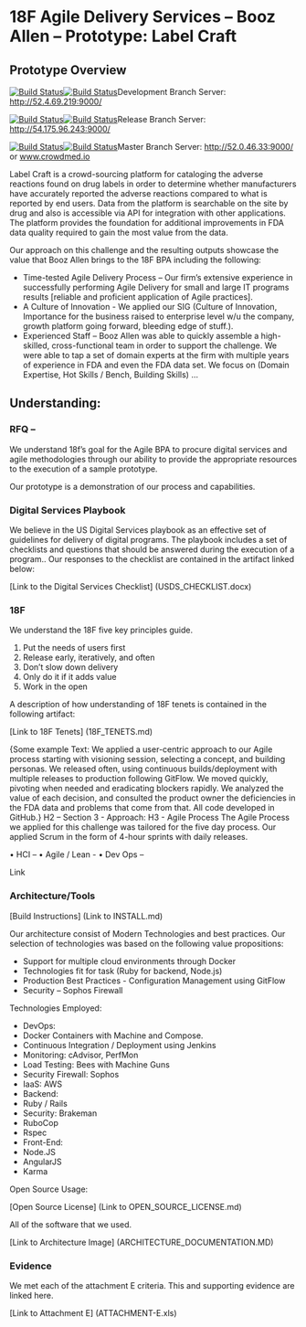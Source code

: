 # 18F Agile Delivery Services – Booz Allen – Prototype: Label Craft

## Prototype Overview

[![Build Status](http://52.0.92.86:8080/buildStatus/icon?job=Development_FrontEnd_Builder)](http://52.0.92.86:8080/view/Development/job/Development_FrontEnd_Builder/)[![Build Status](http://52.0.92.86:8080/buildStatus/icon?job=Development_API_Builder)](http://52.0.92.86:8080/view/Development/job/Development_API_Builder/)Development Branch Server: http://52.4.69.219:9000/

[![Build Status](http://52.0.92.86:8080/buildStatus/icon?job=Release_FrontEnd_Builder)](http://52.0.92.86:8080/view/Release/job/Release_FrontEnd_Builder/)[![Build Status](http://52.0.92.86:8080/buildStatus/icon?job=Release_API_Builder)](http://52.0.92.86:8080/view/Release/job/Release_API_Builder/)Release Branch Server: http://54.175.96.243:9000/

[![Build Status](http://52.0.92.86:8080/buildStatus/icon?job=Master_FrontEnd_Builder)](http://52.0.92.86:8080/view/Master/job/Master_FrontEnd_Builder/)[![Build Status](http://52.0.92.86:8080/buildStatus/icon?job=Master_API_Builder)](http://52.0.92.86:8080/view/Master/job/Master_API_Builder/)Master Branch Server: http://52.0.46.33:9000/ or www.crowdmed.io

Label Craft is a crowd-sourcing platform for cataloging the adverse reactions found on drug labels in order to determine whether manufacturers have accurately reported the adverse reactions compared to what is reported by end users.  Data from the platform is searchable on the site by drug and also is accessible via API for integration with other applications.   The platform provides the foundation for additional improvements in FDA data quality required to gain the most value from the data.

Our approach on this challenge and the resulting outputs showcase the value that Booz Allen brings to the 18F BPA including the following:

*	Time-tested Agile Delivery Process – Our firm’s extensive experience in successfully performing Agile Delivery for small and large IT programs results [reliable and proficient application of Agile practices].
*	A Culture of Innovation - We applied our SIG (Culture of Innovation, Importance for the business raised to enterprise level w/u the company, growth platform going forward, bleeding edge of stuff.).
*	Experienced Staff – Booz Allen was able to quickly assemble a high-skilled, cross-functional team in order to support the challenge.  We were able to tap a set of domain experts at the firm with multiple years of experience in FDA and even the FDA data set.   We focus on (Domain Expertise, Hot Skills / Bench, Building Skills) …

## Understanding:

### RFQ –
We understand 18f’s goal for the Agile BPA to procure digital services and agile methodologies through our ability to provide the appropriate resources to the execution of a sample prototype.

Our prototype is a demonstration of our process and capabilities.

### Digital Services Playbook
We believe in the US Digital Services playbook as an effective set of guidelines for delivery of digital programs.  The playbook includes a set of checklists and questions that should be answered during the execution of a program..  Our responses to the checklist are contained in the artifact linked below:

[Link to the Digital Services Checklist] (USDS_CHECKLIST.docx)

### 18F
We understand the 18F five key principles guide.

1.	Put the needs of users first
2.	Release early, iteratively, and often 
3.	Don’t slow down delivery
4.	Only do it if it adds value
5.	Work in the open

A description of how understanding of 18F tenets is contained in the following artifact:

[Link to 18F Tenets] (18F_TENETS.md)

{Some example Text: We applied a user-centric approach to our Agile process starting with visioning session, selecting a concept, and building personas.   We released often, using continuous builds/deployment with multiple releases to production following GitFlow.   We moved quickly, pivoting when needed and eradicating blockers rapidly.  We analyzed the value of each decision, and consulted the product owner the deficiencies in the FDA data and problems that come from that. All code developed in GitHub.}
H2 – Section 3 - Approach:
H3 - Agile Process
The Agile Process we applied for this challenge was tailored for the five day process.   Our applied Scrum in the form of 4-hour sprints with daily releases.

•	HCI – 
•	Agile / Lean - 
•	Dev Ops – 

Link

### Architecture/Tools

[Build Instructions] (Link to INSTALL.md)

Our architecture consist of Modern Technologies and best practices.  Our selection of technologies was based on the following value propositions:
*	Support for multiple cloud environments through Docker 
*	Technologies fit for task (Ruby for backend, Node.js)
*	Production Best Practices - Configuration Management using GitFlow
*	Security – Sophos Firewall

Technologies Employed:
*	DevOps:
  *	Docker Containers with Machine and Compose.
  *	Continuous Integration / Deployment using Jenkins
  *	Monitoring: cAdvisor, PerfMon
  *	Load Testing: Bees with Machine Guns
  *	Security Firewall: Sophos
  *	IaaS: AWS
*	Backend:
  *	Ruby / Rails
  *	Security: Brakeman
  *	RuboCop
  *	Rspec
*	Front-End:
  *	Node.JS
  *	AngularJS
  *	Karma


Open Source Usage:

[Open Source License] (Link to OPEN_SOURCE_LICENSE.md)

All of the software that we used.




[Link to Architecture Image] (ARCHITECTURE_DOCUMENTATION.MD)

### Evidence
We met each of the attachment E criteria.  This and supporting evidence are linked here.

[Link to Attachment E] (ATTACHMENT-E.xls)
